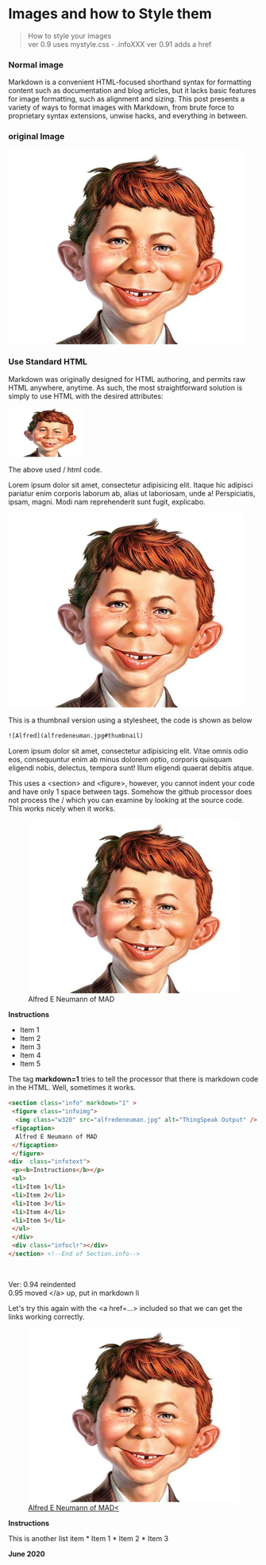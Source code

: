 <link rel="stylesheet" type="text/css" href="mystyle.css" />

# Images and how to Style them

> How to style your images   
> ver 0.9 uses mystyle.css - .infoXXX
> ver 0.91 adds a href


### Normal image

Markdown is a convenient HTML-focused shorthand syntax for formatting content such as documentation and blog articles, but it lacks basic features for image formatting, such as alignment and sizing. This post presents a variety of ways to format images with Markdown, from brute force to proprietary syntax extensions, unwise hacks, and everything in between.

### original Image

![Alfred E Neumann](alfredeneuman.jpg "Alfred E Neumann")


###  Use Standard HTML

Markdown was originally designed for HTML authoring, and permits raw HTML anywhere, anytime. As such, the most straightforward solution is simply to use HTML with the desired attributes:

<img src="alfredeneuman.jpg" alt="alfred"
    title="Alfred E Neuman" width="150" height="100" />

The above used /<img/> html code.

Lorem ipsum dolor sit amet, consectetur adipisicing elit. Itaque hic adipisci pariatur enim corporis laborum ab, alias ut laboriosam, unde a! Perspiciatis, ipsam, magni. Modi nam reprehenderit sunt fugit, explicabo.

![Alfred](alfredeneuman.jpg#thumbnail)

This is a thumbnail version using a stylesheet, the code is shown as below

```html
![Alfred](alfredeneuman.jpg#thumbnail)
```

Lorem ipsum dolor sit amet, consectetur adipisicing elit. Vitae omnis odio eos, consequuntur enim ab minus dolorem optio, corporis quisquam eligendi nobis, delectus, tempora sunt! Illum eligendi quaerat debitis atque.

This uses a \<section\> and \<figure\>, however, you cannot indent your code and have only 1 space between tags.  Somehow the github processor does not process the /<a href.../> which you can examine by looking at the source code.  This works nicely when it works.

<section class="info" markdown="1" >
 <figure class="infoimg">
  <img class="w320" src="alfredeneuman.jpg" alt="ThingSpeak Output" />
 <figcaption>
  Alfred E Neumann of MAD
 </figcaption>
 </figure>
<div  class="infotext">
 <p><b>Instructions</b></p>
 <ul>
 <li>Item 1</li>
 <li>Item 2</li>
 <li>Item 3</li>
 <li>Item 4</li>
 <li>Item 5</li>
 </ul>
 </div>
 <div class="infoclr"></div>
</section> <!--End of Section.info-->

The tag **markdown=1** tries to tell the processor that there is markdown code in the HTML.  Well, sometimes it works.

```html
<section class="info" markdown="1" >
 <figure class="infoimg">
  <img class="w320" src="alfredeneuman.jpg" alt="ThingSpeak Output" />
 <figcaption>
  Alfred E Neumann of MAD
 </figcaption>
 </figure>
<div  class="infotext">
 <p><b>Instructions</b></p>
 <ul>
 <li>Item 1</li>
 <li>Item 2</li>
 <li>Item 3</li>
 <li>Item 4</li>
 <li>Item 5</li>
 </ul>
 </div>
 <div class="infoclr"></div>
</section> <!--End of Section.info-->
```

&nbsp;

Ver:
0.94 reindented    
0.95 moved \<\/a\> up, put in markdown li

Let's try this again with the \<a href=...\> included so that we can get the links working correctly.

<section class="info"><a href="alredenueman.jpg">
 <figure class="infoimg">
 <img class="w320" src="alfredeneuman.jpg" alt="ThingSpeak Output" />
 <figcaption>Alfred E Neumann of MAD<</figcaption>
 </figure></a>
<div  class="infotext" markdown="1">
 <p><b>Instructions</b></p>
 This is another list item
 * Item 1
 * Item 2
 * Item 3
 </div>
 <div class="infoclr"></div>
</section> <!--End of Section.info-->




**June 2020**